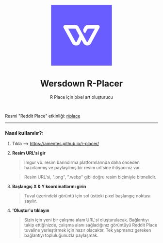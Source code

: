 <p align="center">
  <img src="./assets/Logo.png" height="200">
</p>

<h1 align="center">Wersdown R-Placer</h1>

<p align="center">
  R Place için pixel art oluşturucu
<p>

<br>

Resmi "Reddit Place" etkinliği: [r/place](https://www.reddit.com/r/place/ "r/place")

<hr>

### Nasıl kullanılır?:

1. Tıkla --> https://amentes.github.io/r-placer/
2. **Resim URL'si gir**

   > İmgur vb. resim barındırma platformlarında daha önceden hazırlanmış ve paylaşılmış bir resim url'sine ihtiyacınız var.

   > Resim URL'si, ".png", ".webp" gibi doğru resim biçimiyle bitmelidir.

3. **Başlangıç ​​X & Y koordinatlarını girin**
   > Tuval üzerindeki görüntü için sol üstteki pixel başlangıç ​​noktası sayılır.
4. **'Oluştur'u tıklayın**
   > Sizin için yeni bir çalışma alanı URL'si oluşturulacak. Bağlantıyı takip ettiğinizde, çalışma alanı sağladığınız görüntüyü Reddit Place tuvaline yerleştirmek için hazır olacaktır. Tek yapmanız gereken bağlantıyı topluluğunuzla paylaşmak.


<br>

